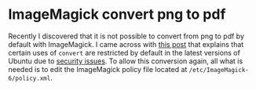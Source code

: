 # ImageMagick convert png to pdf

Recently I discovered that it is not possible to convert from png to pdf by default with ImageMagick. I came across with [this post](https://askubuntu.com/a/1081907) that explains that certain uses of `convert` are restricted by default in the latest versions of Ubuntu due to [security issues](https://www.enisa.europa.eu/publications/info-notes/what2019s-behind-imagemagick-vulnerability). To allow this conversion again, all what is needed is to edit the ImageMagick policy file located at `/etc/ImageMagick-6/policy.xml`.
